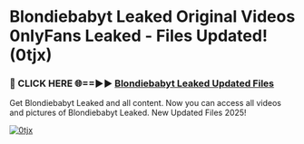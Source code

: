 # Blondiebabyt Leaked Original Videos 0nlyFans Leaked - Files Updated! (0tjx)

<h3>🔴 CLICK HERE 🌐==►► <a href="https://tinyurl.com/2m67pmp6" rel="nofollow">Blondiebabyt Leaked Updated Files</a></h3>

Get Blondiebabyt Leaked and all content. Now you can access all videos and pictures of Blondiebabyt Leaked. New Updated Files 2025!

[![0tjx](https://i.imgur.com/H4QAA4z.gif)](https://tinyurl.com/2m67pmp6)